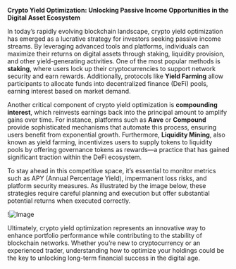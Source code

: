 **Crypto Yield Optimization: Unlocking Passive Income Opportunities in the Digital Asset Ecosystem**

In today’s rapidly evolving blockchain landscape, crypto yield optimization has emerged as a lucrative strategy for investors seeking passive income streams. By leveraging advanced tools and platforms, individuals can maximize their returns on digital assets through staking, liquidity provision, and other yield-generating activities. One of the most popular methods is **staking**, where users lock up their cryptocurrencies to support network security and earn rewards. Additionally, protocols like **Yield Farming** allow participants to allocate funds into decentralized finance (DeFi) pools, earning interest based on market demand.

Another critical component of crypto yield optimization is **compounding interest**, which reinvests earnings back into the principal amount to amplify gains over time. For instance, platforms such as **Aave** or **Compound** provide sophisticated mechanisms that automate this process, ensuring users benefit from exponential growth. Furthermore, **Liquidity Mining**, also known as yield farming, incentivizes users to supply tokens to liquidity pools by offering governance tokens as rewards—a practice that has gained significant traction within the DeFi ecosystem.

To stay ahead in this competitive space, it’s essential to monitor metrics such as APY (Annual Percentage Yield), impermanent loss risks, and platform security measures. As illustrated by the image below, these strategies require careful planning and execution but offer substantial potential returns when executed correctly.

!![Image](https://github.com/user-attachments/assets/057c907c-805e-4310-a052-f5031067f3de)

Ultimately, crypto yield optimization represents an innovative way to enhance portfolio performance while contributing to the stability of blockchain networks. Whether you’re new to cryptocurrency or an experienced trader, understanding how to optimize your holdings could be the key to unlocking long-term financial success in the digital age.